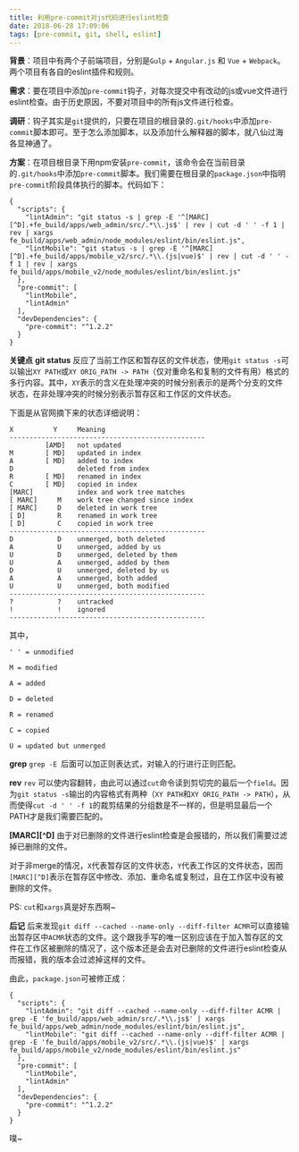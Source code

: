 ```yaml
---
title: 利用pre-commit对js代码进行eslint检查
date: 2018-06-28 17:09:06
tags: [pre-commit, git, shell, eslint]
---
```

**背景**：项目中有两个子前端项目，分别是`Gulp` + `Angular.js` 和 `Vue` + `Webpack`。两个项目有各自的eslint插件和规则。

**需求**：要在项目中添加`pre-commit`钩子，对每次提交中有改动的js或vue文件进行eslint检查。由于历史原因，不要对项目中的所有js文件进行检查。

**调研**：钩子其实是`git`提供的，只要在项目的根目录的`.git/hooks`中添加`pre-commit`脚本即可。至于怎么添加脚本，以及添加什么解释器的脚本，就八仙过海各显神通了。

**方案**：在项目根目录下用npm安装`pre-commit`，该命令会在当前目录的`.git/hooks`中添加`pre-commit`脚本。我们需要在根目录的`package.json`中指明`pre-commit`阶段具体执行的脚本。代码如下：

```
{
  "scripts": {
    "lintAdmin": "git status -s | grep -E '^[MARC][^D].+fe_build/apps/web_admin/src/.*\\.js$' | rev | cut -d ' ' -f 1 | rev | xargs fe_build/apps/web_admin/node_modules/eslint/bin/eslint.js",
    "lintMobile": "git status -s | grep -E '^[MARC][^D].+fe_build/apps/mobile_v2/src/.*\\.(js|vue)$' | rev | cut -d ' ' -f 1 | rev | xargs fe_build/apps/mobile_v2/node_modules/eslint/bin/eslint.js"
  },
  "pre-commit": [
    "lintMobile",
    "lintAdmin"
  ],
  "devDependencies": {
    "pre-commit": "^1.2.2"
  }
}
```
**关键点**
**git status**
反应了当前工作区和暂存区的文件状态，使用`git status -s`可以输出`XY PATH`或`XY ORIG_PATH -> PATH`（仅对重命名和复制的文件有用）格式的多行内容。其中，`XY`表示的含义在处理冲突的时候分别表示的是两个分支的文件状态，在非处理冲突的时候分别表示暂存区和工作区的文件状态。

下面是从官网摘下来的状态详细说明：
```
X          Y     Meaning
-------------------------------------------------
         [AMD]   not updated
M        [ MD]   updated in index
A        [ MD]   added to index
D                deleted from index
R        [ MD]   renamed in index
C        [ MD]   copied in index
[MARC]           index and work tree matches
[ MARC]     M    work tree changed since index
[ MARC]     D    deleted in work tree
[ D]        R    renamed in work tree
[ D]        C    copied in work tree
-------------------------------------------------
D           D    unmerged, both deleted
A           U    unmerged, added by us
U           D    unmerged, deleted by them
U           A    unmerged, added by them
D           U    unmerged, deleted by us
A           A    unmerged, both added
U           U    unmerged, both modified
-------------------------------------------------
?           ?    untracked
!           !    ignored
-------------------------------------------------
```
其中，
```
' ' = unmodified

M = modified

A = added

D = deleted

R = renamed

C = copied

U = updated but unmerged
```

**grep**
`grep -E `后面可以加正则表达式，对输入的行进行正则匹配。

**rev**
`rev` 可以使内容翻转，由此可以通过`cut`命令读到剪切完的最后一个`field`。因为`git status -s`输出的内容格式有两种（`XY PATH`和`XY ORIG_PATH -> PATH`），从而使得`cut -d ' ' -f 1`的裁剪结果的分组数是不一样的，但是明显最后一个PATH才是我们需要匹配的。

**[MARC][^D]**
由于对已删除的文件进行eslint检查是会报错的，所以我们需要过滤掉已删除的文件。

对于非merge的情况，`X`代表暂存区的文件状态，`Y`代表工作区的文件状态，因而`[MARC][^D]`表示在暂存区中修改、添加、重命名或复制过，且在工作区中没有被删除的文件。

PS: `cut`和`xargs`真是好东西啊~

**后记**
后来发现`git diff --cached --name-only --diff-filter ACMR`可以直接输出暂存区中`ACMR`状态的文件。这个跟我手写的唯一区别应该在于加入暂存区的文件在工作区被删除的情况了，这个版本还是会去对已删除的文件进行eslint检查从而报错，我的版本会过滤掉这样的文件。

由此，`package.json`可被修正成：
```
{
  "scripts": {
    "lintAdmin": "git diff --cached --name-only --diff-filter ACMR | grep -E 'fe_build/apps/web_admin/src/.*\\.js$' | xargs fe_build/apps/web_admin/node_modules/eslint/bin/eslint.js",
    "lintMobile": "git diff --cached --name-only --diff-filter ACMR | grep -E 'fe_build/apps/mobile_v2/src/.*\\.(js|vue)$' | xargs fe_build/apps/mobile_v2/node_modules/eslint/bin/eslint.js"
  },
  "pre-commit": [
    "lintMobile",
    "lintAdmin"
  ],
  "devDependencies": {
    "pre-commit": "^1.2.2"
  }
}
```

噗~